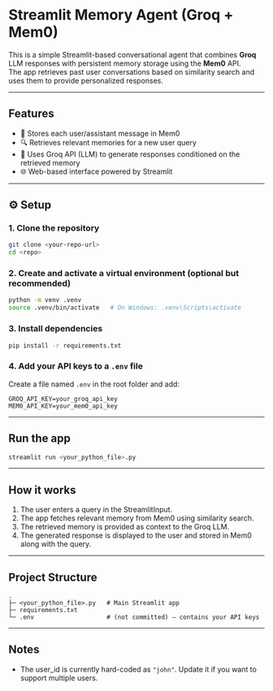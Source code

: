 # Streamlit Memory Agent (Groq + Mem0)

This is a simple Streamlit-based conversational agent that combines **Groq** LLM responses with persistent memory storage using the **Mem0** API.  
The app retrieves past user conversations based on similarity search and uses them to provide personalized responses.

---

## Features

- 🔁 Stores each user/assistant message in Mem0
- 🔍 Retrieves relevant memories for a new user query
- 🤖 Uses Groq API (LLM) to generate responses conditioned on the retrieved memory
- 🌐 Web-based interface powered by Streamlit

---

## ⚙️ Setup

### 1. Clone the repository
```bash
git clone <your-repo-url>
cd <repo>
````

### 2. Create and activate a virtual environment (optional but recommended)

```bash
python -m venv .venv
source .venv/bin/activate   # On Windows: .venv\Scripts\activate
```

### 3. Install dependencies

```bash
pip install -r requirements.txt
```

### 4. Add your API keys to a `.env` file

Create a file named `.env` in the root folder and add:

```
GROQ_API_KEY=your_groq_api_key
MEM0_API_KEY=your_mem0_api_key
```

---

## Run the app

```bash
streamlit run <your_python_file>.py
```

---

## How it works

1. The user enters a query in the StreamlitInput.
2. The app fetches relevant memory from Mem0 using similarity search.
3. The retrieved memory is provided as context to the Groq LLM.
4. The generated response is displayed to the user and stored in Mem0 along with the query.

---

## Project Structure

```
.
├─ <your_python_file>.py   # Main Streamlit app
├─ requirements.txt
└─ .env                    # (not committed) – contains your API keys
```

---

## Notes

* The user\_id is currently hard-coded as `"john"`.
  Update it if you want to support multiple users.
